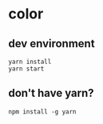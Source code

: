 # color

## dev environment

```
yarn install
yarn start
```

## don't have yarn?

```
npm install -g yarn
```
